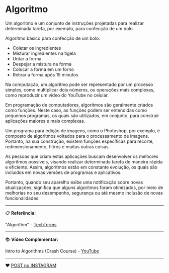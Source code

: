 # Algoritmo

Um algoritmo é um conjunto de instruções projetadas para realizar determinada tarefa, por exemplo, para confecção de um bolo.

Algoritmo básico para confecção de um bolo:

- Coletar os ingredientes
- Misturar ingredientes na tigela
- Untar a forma
- Despejar a mistura na forma
- Colocar a forma em um forno
- Retirar a forma após 15 minutos

Na computação, um algoritmo pode ser representado por um processo simples, como multiplicar dois números, ou operações mais complexas, como reproduzir um vídeo do YouTube no celular.

Em programação de computadores, algoritmos são geralmente criados como funções. Neste caso, as funções podem ser entendidas como pequenos programas, os quais são utilizados, em conjunto, para construir aplicações maiores e mais complexas.

Um programa para edição de imagens, como o Photoshop, por exemplo, é composto de algoritmos voltados para o processamento de imagens. Portanto, na sua construção, existem funções específicas para recorte, redimensionamento, filtros e muitas outras coisas.

As pessoas que criam estas aplicações buscam desenvolver os melhores algoritmos possíveis, visando realizar determinada tarefa de maneira rápida e eficiente. Assim, algoritmos estão em constante evolução, os quais são incluídos em novas versões de programas e aplicativos.

Portanto, quando seu aparelho exibe uma notificação sobre novas atualizações, significa que alguns algoritmos foram otimizados, por meio de melhorias no seu desempenho, segurança ou até mesmo inclusão de novas funcionalidades.

---

📋 **Referência:**

"Algorithm" - [TechTerms](https://techterms.com/definition/algorithm)

---

:books: **Vídeo Complementar:**

Intro to Algorithms (Crash Course) - [YouTube](https://www.youtube.com/watch?v=rL8X2mlNHPM)

---

:heart: [POST no INSTAGRAM](https://www.instagram.com/p/COGM_8xsdQ2/)
